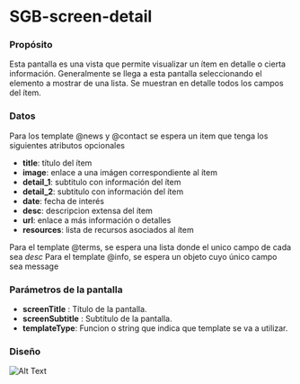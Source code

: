 <h1>SGB-screen-detail</h1>

<h3>Propósito</h3>

Esta pantalla es una vista que permite visualizar un ítem en detalle o cierta información.  Generalmente se llega a esta pantalla seleccionando el elemento a mostrar de una lista.   Se muestran en detalle todos los campos del ítem.

<h3>Datos</h3>

Para los template @news y @contact se espera un item que tenga los siguientes atributos opcionales

- **title**: título del ítem
- **image**: enlace a una imágen correspondiente al ítem
- **detail\_1**: subtitulo con información del ítem
- **detail\_2**: subtitulo con información del ítem
- **date**: fecha de interés 
- **desc**: descripcion extensa del ítem
- **url**: enlace a más información o detalles
- **resources**: lista de recursos asociados al ítem

Para el template @terms, se espera una lista donde el unico campo de cada sea *desc*
Para el template @info, se espera un objeto cuyo único campo sea message

<h3>Parámetros de la pantalla</h3>

- **screenTitle** : Título de la pantalla.
- **screenSubtitle** : Subtítulo de la pantalla.
- **templateType**: Funcion o string que indica que template se va a utilizar.

<h3>Diseño</h3>


![Alt Text](https://s3.amazonaws.com/megazord-framework/balsamiq+mockups/sgb-screen-detail.png)
